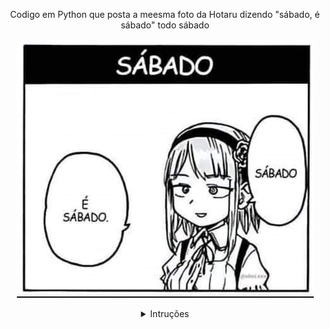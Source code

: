 <p align="center">
Codigo em Python que posta a meesma foto da Hotaru dizendo "sábado, é sábado" todo sábado
</p>


<p align="center">
  <img src="./image/sabado.jpg" alt="Descrição da Imagem">
</p>


<div align="center">
<details>
  <summary>Intruções</summary>

m h dom mon dow
  
m representa os minutos (0 a 59).
h representa as horas (0 a 23).
dom representa o dia do mês (1 a 31).
mon representa o mês (1 a 12).
dow representa o dia da semana (0 a 6, sendo 0 domingo).

</details>
</div>
